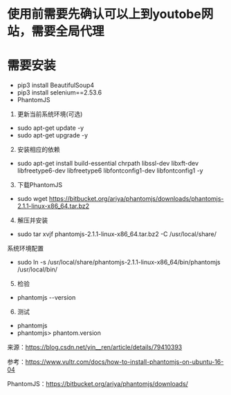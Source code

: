 # 使用前需要先确认可以上到youtobe网站，需要全局代理
# 需要安装
* pip3 install BeautifulSoup4
* pip3 install selenium==2.53.6
* PhantomJS 

1. 更新当前系统环境(可选)

* sudo apt-get update -y
* sudo apt-get upgrade -y


2. 安装相应的依赖

* sudo apt-get install build-essential chrpath libssl-dev libxft-dev libfreetype6-dev libfreetype6 libfontconfig1-dev libfontconfig1 -y

3. 下载PhantomJS

* sudo wget https://bitbucket.org/ariya/phantomjs/downloads/phantomjs-2.1.1-linux-x86_64.tar.bz2

4. 解压并安装

* sudo tar xvjf phantomjs-2.1.1-linux-x86_64.tar.bz2 -C /usr/local/share/

系统环境配置

* sudo ln -s /usr/local/share/phantomjs-2.1.1-linux-x86_64/bin/phantomjs /usr/local/bin/

5. 检验

* phantomjs --version

6. 测试

* phantomjs
* phantomjs> phantom.version

来源：https://blog.csdn.net/yin__ren/article/details/79410393 

参考：https://www.vultr.com/docs/how-to-install-phantomjs-on-ubuntu-16-04

PhantomJS：https://bitbucket.org/ariya/phantomjs/downloads/

